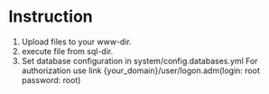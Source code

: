 Instruction
====

1. Upload files to your www-dir.
2. execute file from sql-dir.
3. Set database configuration in system/config.databases.yml
For authorization use link {your_domain}/user/logon.adm(login: root password: root)
